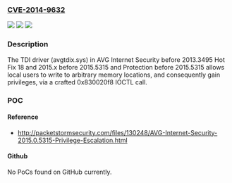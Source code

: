 ### [CVE-2014-9632](https://cve.mitre.org/cgi-bin/cvename.cgi?name=CVE-2014-9632)
![](https://img.shields.io/static/v1?label=Product&message=n%2Fa&color=blue)
![](https://img.shields.io/static/v1?label=Version&message=n%2Fa&color=blue)
![](https://img.shields.io/static/v1?label=Vulnerability&message=n%2Fa&color=brighgreen)

### Description

The TDI driver (avgtdix.sys) in AVG Internet Security before 2013.3495 Hot Fix 18 and 2015.x before 2015.5315 and Protection before 2015.5315 allows local users to write to arbitrary memory locations, and consequently gain privileges, via a crafted 0x830020f8 IOCTL call.

### POC

#### Reference
- http://packetstormsecurity.com/files/130248/AVG-Internet-Security-2015.0.5315-Privilege-Escalation.html

#### Github
No PoCs found on GitHub currently.


